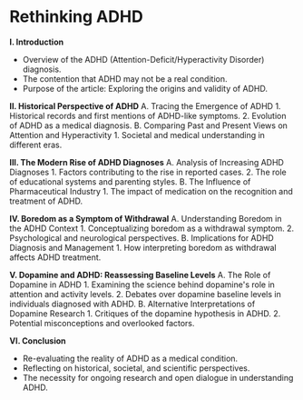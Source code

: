 # Rethinking ADHD

**I. Introduction**

* Overview of the ADHD (Attention-Deficit/Hyperactivity Disorder) diagnosis.
* The contention that ADHD may not be a real condition.
* Purpose of the article: Exploring the origins and validity of ADHD.

**II. Historical Perspective of ADHD** A. Tracing the Emergence of ADHD 1. Historical records and first mentions of ADHD-like symptoms. 2. Evolution of ADHD as a medical diagnosis. B. Comparing Past and Present Views on Attention and Hyperactivity 1. Societal and medical understanding in different eras.

**III. The Modern Rise of ADHD Diagnoses** A. Analysis of Increasing ADHD Diagnoses 1. Factors contributing to the rise in reported cases. 2. The role of educational systems and parenting styles. B. The Influence of Pharmaceutical Industry 1. The impact of medication on the recognition and treatment of ADHD.

**IV. Boredom as a Symptom of Withdrawal** A. Understanding Boredom in the ADHD Context 1. Conceptualizing boredom as a withdrawal symptom. 2. Psychological and neurological perspectives. B. Implications for ADHD Diagnosis and Management 1. How interpreting boredom as withdrawal affects ADHD treatment.

**V. Dopamine and ADHD: Reassessing Baseline Levels** A. The Role of Dopamine in ADHD 1. Examining the science behind dopamine's role in attention and activity levels. 2. Debates over dopamine baseline levels in individuals diagnosed with ADHD. B. Alternative Interpretations of Dopamine Research 1. Critiques of the dopamine hypothesis in ADHD. 2. Potential misconceptions and overlooked factors.

**VI. Conclusion**

* Re-evaluating the reality of ADHD as a medical condition.
* Reflecting on historical, societal, and scientific perspectives.
* The necessity for ongoing research and open dialogue in understanding ADHD.
